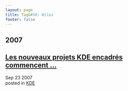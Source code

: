 ```yaml
---
layout: page
title: Tag&#58; Wilos
footer: false
---
```


<div id="blog-archives" class="category">
<h2>2007</h2>

<article>
<h1><a href="/2007/09/23/les-nouveaux-projets-kde-encadres-commencent/index.html">Les nouveaux projets KDE encadrés commencent ...</a></h1>
<time datetime="2007-09-23T00:00:00-06:00" pubdate><span class='month'>Sep</span> <span class='day'>23</span> <span class='year'>2007</span></time>
<footer>
<span class="categories">posted in 
<a href='/categories/kde/'>KDE</a></span>
</footer>
</article>
</div>
